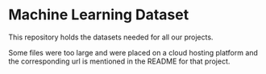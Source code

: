 # Machine Learning Dataset

This repository holds the datasets needed for all our projects.

Some files were too large and were placed on a cloud hosting platform and the corresponding url is mentioned in the README for that project.
